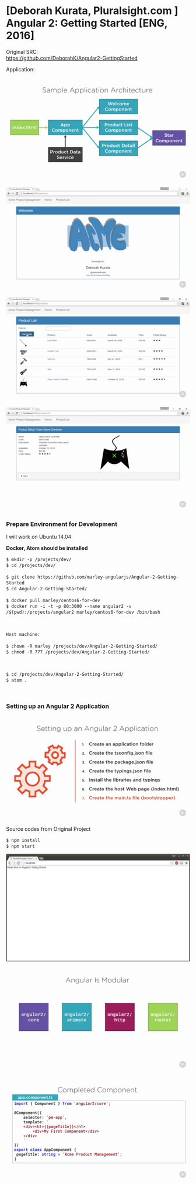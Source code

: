 # [Deborah Kurata, Pluralsight.com ] Angular 2: Getting Started [ENG, 2016]

Original SRC:  
https://github.com/DeborahK/Angular2-GettingStarted


Application:

![Application](/img/pic1.png?raw=true)

![Application](/img/pic2.png?raw=true)

![Application](/img/pic3.png?raw=true)

![Application](/img/pic4.png?raw=true)


### Prepare Environment for Development

I will work on Ubuntu 14.04

**Docker, Atom should be installed**

    $ mkdir -p /projects/dev/
    $ cd /projects/dev/

    $ git clone https://github.com/marley-angularjs/Angular-2-Getting-Started
    $ cd Angular-2-Getting-Started/

    $ docker pull marley/centos6-for-dev
    $ docker run -i -t -p 80:3000 --name angular2 -v /$(pwd):/projects/angular2 marley/centos6-for-dev /bin/bash


<br/>

    Host machine:

    $ chown -R marley /projects/dev/Angular-2-Getting-Started/
    $ chmod -R 777 /projects/dev/Angular-2-Getting-Started/

<br/>

    $ cd /projects/dev/Angular-2-Getting-Started/
    $ atom .


<br/>

### Setting up an Angular 2 Application

![Application](/img/pic5.png?raw=true)

Source codes from Original Project

    $ npm install
    $ npm start

![Application](/img/pic6.png?raw=true)


![Application](/img/pic7.png?raw=true)


![Application](/img/pic8.png?raw=true)

